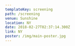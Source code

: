 ```yaml
---
templateKey: screening
path: /screening
venue: Sunshine
location: NY
date: 2018-02-27T02:37:14.300Z
link: NY
poster: /img/main-poster.jpg
---
```


